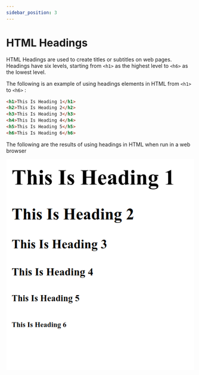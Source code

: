 ```yaml
---
sidebar_position: 3
---
```


# HTML Headings

HTML Headings are used to create titles or subtitles on web pages. Headings have six levels, starting from `<h1>` as the highest level to `<h6>` as the lowest level.

The following is an example of using headings elements in HTML from `<h1>` to `<h6>` :

```html title="index.html"
<h1>This Is Heading 1</h1>
<h2>This Is Heading 2</h2>
<h3>This Is Heading 3</h3>
<h4>This Is Heading 4</h4>
<h5>This Is Heading 5</h5>
<h6>This Is Heading 6</h6>
```

The following are the results of using headings in HTML when run in a web browser

![Docs Version Dropdown](./img/html-headings/headings.png)
